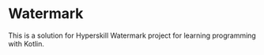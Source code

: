 # Watermark
This is a solution for Hyperskill Watermark project for learning programming with Kotlin.
